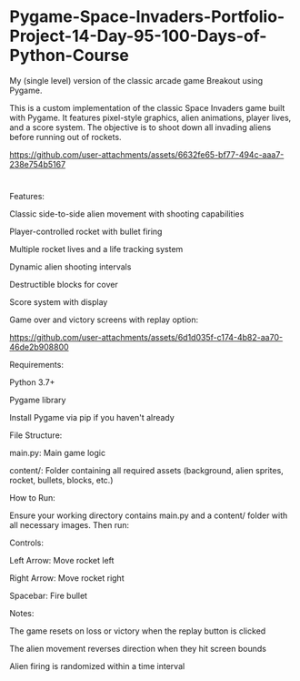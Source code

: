 # Pygame-Space-Invaders-Portfolio-Project-14-Day-95-100-Days-of-Python-Course
My (single level) version of the classic arcade game Breakout using Pygame.

This is a custom implementation of the classic Space Invaders game built with Pygame. It features pixel-style graphics, alien animations, player lives, and a score system. The objective is to shoot down all invading aliens before running out of rockets.

https://github.com/user-attachments/assets/6632fe65-bf77-494c-aaa7-238e754b5167

#

Features:

Classic side-to-side alien movement with shooting capabilities

Player-controlled rocket with bullet firing

Multiple rocket lives and a life tracking system

Dynamic alien shooting intervals

Destructible blocks for cover

Score system with display



Game over and victory screens with replay option:

https://github.com/user-attachments/assets/6d1d035f-c174-4b82-aa70-46de2b908800



Requirements:

Python 3.7+

Pygame library

Install Pygame via pip if you haven't already


File Structure:

main.py: Main game logic

content/: Folder containing all required assets (background, alien sprites, rocket, bullets, blocks, etc.)


How to Run:

Ensure your working directory contains main.py and a content/ folder with all necessary images. Then run:


Controls:

Left Arrow: Move rocket left

Right Arrow: Move rocket right

Spacebar: Fire bullet


Notes:

The game resets on loss or victory when the replay button is clicked

The alien movement reverses direction when they hit screen bounds

Alien firing is randomized within a time interval
